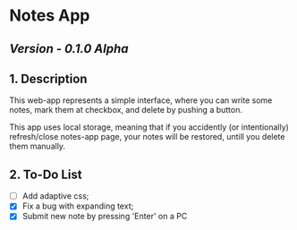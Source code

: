 # Notes App

## *Version - 0.1.0 Alpha*

## 1. Description
This web-app represents a simple interface, where you can write some notes, mark them at checkbox, and delete by pushing a button.

This app uses local storage, meaning that if you accidently (or intentionally) refresh/close notes-app page, your notes will be restored, untill you delete them manually.

## 2. To-Do List

- [ ] Add adaptive css;
- [x] Fix a bug with expanding text;
- [x] Submit new note by pressing 'Enter' on a PC